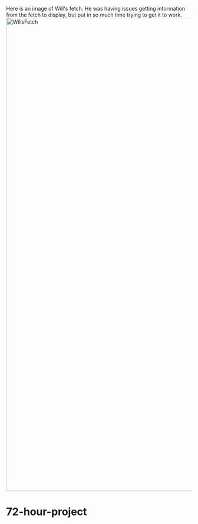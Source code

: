 

Here is an image of Will's fetch. He was having issues getting information from the fetch to display, but put in so much time trying to get it to work. 
<img width="1280" alt="WillsFetch" src="https://user-images.githubusercontent.com/77897601/117883456-6e861500-b279-11eb-9a6f-83713fb2b2c4.png">
# 72-hour-project
